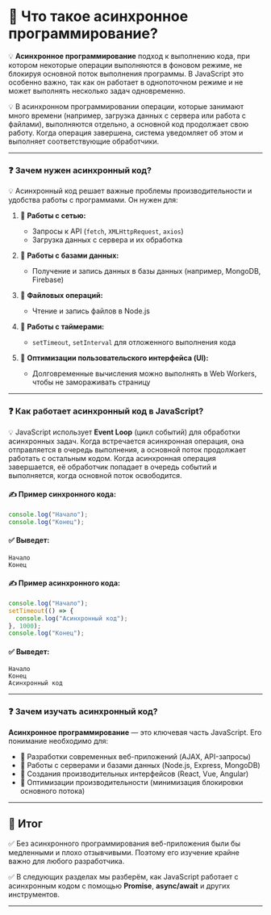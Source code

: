 # 📌 Что такое асинхронное программирование?
💡 **Асинхронное программирование** подход к выполнению кода, при котором некоторые операции выполняются в фоновом режиме, не блокируя основной поток выполнения программы. В JavaScript это особенно важно, так как он работает в однопоточном режиме и не может выполнять несколько задач одновременно.

💡 В асинхронном программировании операции, которые занимают много времени (например, загрузка данных с сервера или работа с файлами), выполняются отдельно, а основной код продолжает свою работу. Когда операция завершена, система уведомляет об этом и выполняет соответствующие обработчики.

---

### ❓ Зачем нужен асинхронный код?
💡 Асинхронный код решает важные проблемы производительности и удобства работы с программами. Он нужен для:

1. 🔹 **Работы с сетью:**
    - Запросы к API (`fetch`, `XMLHttpRequest`, `axios`)
    - Загрузка данных с сервера и их обработка

2. 🔹 **Работы с базами данных:**
    - Получение и запись данных в базы данных (например, MongoDB, Firebase)

3. 🔹 **Файловых операций:**
    - Чтение и запись файлов в Node.js

4. 🔹 **Работы с таймерами:**
    - `setTimeout`, `setInterval` для отложенного выполнения кода

5. 🔹 **Оптимизации пользовательского интерфейса (UI):**
    - Долговременные вычисления можно выполнять в Web Workers, чтобы не замораживать страницу

---

### ❓ Как работает асинхронный код в JavaScript?
💡 JavaScript использует **Event Loop** (цикл событий) для обработки асинхронных задач. Когда встречается асинхронная операция, она отправляется в очередь выполнения, а основной поток продолжает работать с остальным кодом. Когда асинхронная операция завершается, её обработчик попадает в очередь событий и выполняется, когда основной поток освободится.

#### ✍ Пример синхронного кода:
```js
console.log("Начало");
console.log("Конец");
```
#### ✅ Выведет:
```
Начало
Конец
```

#### ✍ Пример асинхронного кода:
```js
console.log("Начало");
setTimeout(() => {
  console.log("Асинхронный код");
}, 1000);
console.log("Конец");
```
#### ✅ Выведет:
```
Начало
Конец
Асинхронный код
```

---

### ❓ Зачем изучать асинхронный код?
**Асинхронное программирование** — это ключевая часть JavaScript. Его понимание необходимо для:

- 🚀 Разработки современных веб-приложений (AJAX, API-запросы)
- 🚀 Работы с серверами и базами данных (Node.js, Express, MongoDB)
- 🚀 Создания производительных интерфейсов (React, Vue, Angular)
- 🚀 Оптимизации производительности (минимизация блокировки основного потока)

---

## 🎯 Итог

✅ Без асинхронного программирования веб-приложения были бы медленными и плохо отзывчивыми. Поэтому его изучение крайне важно для любого разработчика.

✅ В следующих разделах мы разберём, как JavaScript работает с асинхронным кодом с помощью **Promise**, **async/await** и других инструментов.

---